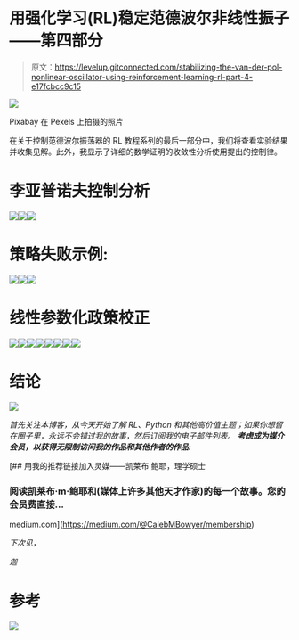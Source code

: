 # 用强化学习(RL)稳定范德波尔非线性振子——第四部分

> 原文：<https://levelup.gitconnected.com/stabilizing-the-van-der-pol-nonlinear-oscillator-using-reinforcement-learning-rl-part-4-e17fcbcc9c15>

![](img/1cbea8b4590e31cd0bc792d6bd3b2110.png)

Pixabay 在 Pexels 上拍摄的照片

在关于控制范德波尔振荡器的 RL 教程系列的最后一部分中，我们将查看实验结果并收集见解。此外，我显示了详细的数学证明的收敛性分析使用提出的控制律。

# 李亚普诺夫控制分析

![](img/2c9dac291b4a8e81f1c640f9d5a789f2.png)![](img/a2c2adc1fa2c5084f666682fb6aec1d7.png)![](img/a974ecff9200eb7b0c4b31815385a80a.png)

# 策略失败示例:

![](img/7ee943ba06c2d646903c590e6e5385ad.png)![](img/c28cdce5f4d10952b8f7afb1edbeb9e7.png)![](img/97731a4d13099c542a4f5d6800774766.png)

# 线性参数化政策校正

![](img/604086abd40731612d6d3c4c53eeba14.png)![](img/8c6a625b4fac8748def815beec1d40c8.png)![](img/69300296cea615da9aad274bda17987d.png)![](img/cf70770f02063c3d21040646a4a9a920.png)![](img/7ccfcb1122860878f110465d2258d80e.png)![](img/2741709e43d0f21349397fe6707f0425.png)![](img/52445c96dedd98984bf0db27c7058f49.png)![](img/e5c18e7fe18377d0695c4f593fad1f2c.png)

# 结论

![](img/9d12747ca8efe57512f9c2e0e9b58198.png)

*首先关注本博客，从今天开始了解 RL、Python 和其他高价值主题；如果你想留在圈子里，永远不会错过我的故事，然后订阅我的电子邮件列表。* ***考虑成为媒介会员，以获得无限制访问我的作品和其他作者的作品:***

[](https://medium.com/@CalebMBowyer/membership) [## 用我的推荐链接加入灵媒——凯莱布·鲍耶，理学硕士

### 阅读凯莱布·m·鲍耶和(媒体上许多其他天才作家)的每一个故事。您的会员费直接…

medium.com](https://medium.com/@CalebMBowyer/membership) 

*下次见，*

*迦*

# 参考

![](img/3433d475a1b88075fa9cc87dc99dfe78.png)
